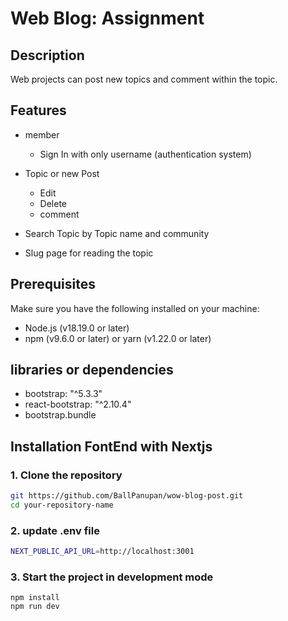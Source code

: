 # Web Blog: Assignment

## Description

Web projects can post new topics and comment within the topic.


## Features

- member 
  - Sign In with only username (authentication system)

- Topic or new Post
  - Edit 
  - Delete
  - comment

- Search Topic by Topic name and community

- Slug page for reading the topic

## Prerequisites

Make sure you have the following installed on your machine:

- Node.js (v18.19.0 or later)
- npm (v9.6.0 or later) or yarn (v1.22.0 or later)

## libraries or dependencies
- bootstrap: "^5.3.3"
- react-bootstrap: "^2.10.4"
- bootstrap.bundle

## Installation FontEnd with Nextjs

### 1. Clone the repository

```bash
git https://github.com/BallPanupan/wow-blog-post.git
cd your-repository-name
```

### 2. update .env file 
```bash
NEXT_PUBLIC_API_URL=http://localhost:3001
```


### 3. Start the project in development mode
```
npm install
npm run dev  
```